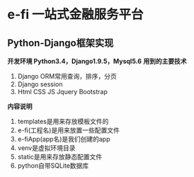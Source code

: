 # e-fi 一站式金融服务平台
## Python-Django框架实现

**开发环境 Python3.4，Django1.9.5，Mysql5.6**
**用到的主要技术**
1. Django ORM常用查询，排序，分页
2. Django session
3. Html CSS JS Jquery Bootstrap

**内容说明**
1. templates是用来存放模板文件的
2. e-fi(工程名)是用来放置一些配置文件
3. e-fiApp(app名)是我们创建的app
4. venv是虚拟环境目录
5. static是用来存放静态配置文件
6. python自带SQLite数据库
